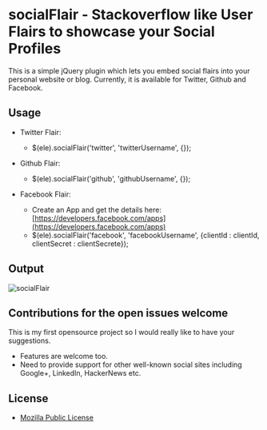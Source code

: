 # socialFlair - Stackoverflow like User Flairs to showcase your Social Profiles

This is a simple jQuery plugin which lets you embed social flairs into your personal website or blog. Currently, it is available for Twitter, Github and Facebook.  


## Usage
* Twitter Flair: 
  * $(ele).socialFlair('twitter', 'twitterUsername', {});

* Github Flair: 
  * $(ele).socialFlair('github', 'githubUsername', {});

* Facebook Flair:
  * Create an App and get the details here: [https://developers.facebook.com/apps](https://developers.facebook.com/apps)
  * $(ele).socialFlair('facebook', 'facebookUsername', {clientId : clientId, clientSecret : clientSecrete});

## Output
![socialFlair](https://lh5.googleusercontent.com/-zt0PEhrhQhQ/T6AmTVx6prI/AAAAAAAAA58/KABJLr23bZY/s229/socialflair.gif)


## Contributions for the open issues welcome

This is my first opensource project so I would really like to have your suggestions.  
* Features are welcome too. 
* Need to provide support for other well-known social sites including Google+, LinkedIn, HackerNews etc. 


## License
* [Mozilla Public License](http://www.mozilla.org/MPL/)
